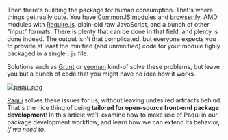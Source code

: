 Then there's building the package for human consumption. That's where things get really cute. You have [CommonJS modules][1] and [browserify][2], AMD modules with [Require.js][3], plain-old raw JavaScript, and a bunch of other "input" formats. There is plenty that can be done in that field, and plenty is done indeed. The output isn't that complicated, but everyone expects you to provide at least the minified (and unminified) code for your module tighly packaged in a single `.js` file.

Solutions such as [Grunt][4] or [yeoman][5] kind-of solve these problems, but leave you but a bunch of code that you might have no idea how it works.

[![paqui.png][7]][6]

[Paqui][6] solves these issues for us, without leaving undesired artifacts behind. That's the nice thing of being **tailored for open-source front-end package development**! In this article we'll examine how to make use of Paqui in our package development workflow, and learn how we can extend its behavior, _if we need to_.

[1]: http://wiki.commonjs.org/wiki/Modules
[2]: http://browserify.org/
[3]: http://requirejs.org/
[4]: http://gruntjs.com/
[5]: http://yeoman.io/
[6]: https://github.com/bevacqua/paqui
[7]: https://i.imgur.com/AksDJZW.png
